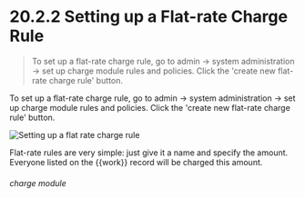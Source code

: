 # 20.2.2    Setting up a Flat-rate Charge Rule

> To set up a flat-rate charge rule, go to admin -> system administration -> set up charge module rules and policies. Click the 'create new flat-rate charge rule' button. 

To set up a flat-rate charge rule, go to admin -> system administration -> set up charge module rules and policies. Click the 'create new flat-rate charge rule' button. 

![Setting up a flat rate charge rule]({{imgpath}}242a.png)

Flat-rate rules are very simple: just give it a name and specify the amount. Everyone listed on the {{work}} record will be charged this amount. 

###### charge module

